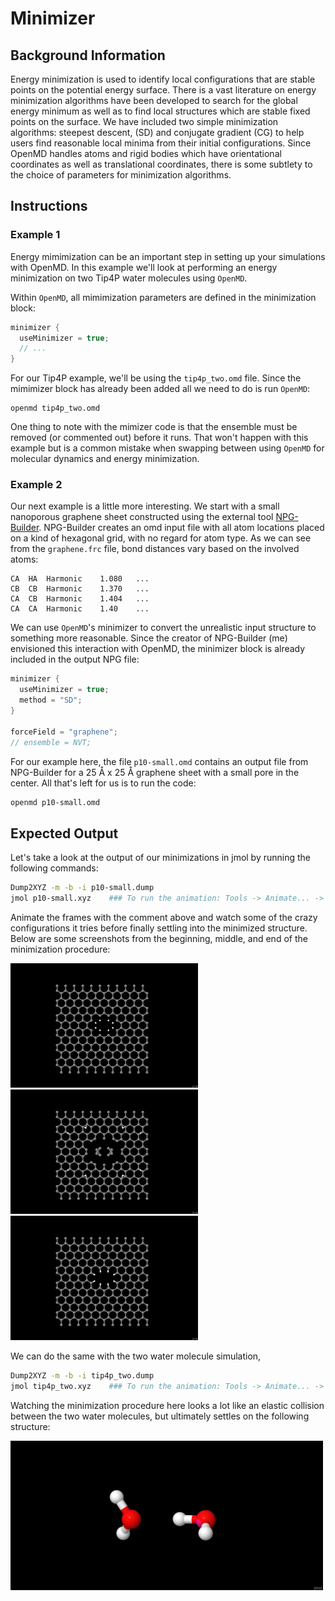 # Minimizer

## Background Information

Energy minimization is used to identify local configurations that are stable points on the potential energy surface. There is a vast literature on energy minimization algorithms have been developed to search for the global energy minimum as well as to find local structures which are stable fixed points on the surface. We have included two simple minimization algorithms: steepest descent, (SD) and conjugate gradient (CG) to help users find reasonable local minima from their initial configurations. Since OpenMD handles atoms and rigid bodies which have orientational coordinates as well as translational coordinates, there is some subtlety to the choice of parameters for minimization algorithms.

## Instructions

### Example 1

Energy mimimization can be an important step in setting up your simulations with OpenMD. In this example we'll look at performing an energy minimization on two Tip4P water molecules using `OpenMD`. 

Within `OpenMD`, all mimimization parameters are defined in the minimization block:
```C++
minimizer {
  useMinimizer = true;
  // ...
}
```

For our Tip4P example, we'll be using the `tip4p_two.omd` file. Since the mimimizer block has already been added all we need to do is run `OpenMD`:
```
openmd tip4p_two.omd
```

One thing to note with the mimizer code is that the ensemble must be removed (or commented out) before it runs. That won't happen with this example but is a common mistake when swapping between using `OpenMD` for molecular dynamics and energy minimization.

### Example 2

Our next example is a little more interesting. We start with a small nanoporous graphene sheet constructed using the external tool [NPG-Builder](https://github.com/crdrisko/nd-grad/tree/main). NPG-Builder creates an omd input file with all atom locations placed on a kind of hexagonal grid, with no regard for atom type. As we can see from the `graphene.frc` file, bond distances vary based on the involved atoms:
```
CA	HA	Harmonic	1.080	...
CB	CB	Harmonic	1.370	...
CA	CB	Harmonic	1.404	...
CA	CA	Harmonic	1.40	...
```

We can use `OpenMD`'s minimizer to convert the unrealistic input structure to something more reasonable. Since the creator of NPG-Builder (me) envisioned this interaction with OpenMD, the minimizer block is already included in the output NPG file:
```C++
minimizer {
  useMinimizer = true;
  method = "SD";
}

forceField = "graphene";
// ensemble = NVT;
```

For our example here, the file `p10-small.omd` contains an output file from NPG-Builder for a 25 &#8491; x 25 &#8491; graphene sheet with a small pore in the center. All that's left for us is to run the code:
```bash
openmd p10-small.omd
```

## Expected Output

Let's take a look at the output of our minimizations in jmol by running the following commands:
```bash
Dump2XYZ -m -b -i p10-small.dump 
jmol p10-small.xyz    ### To run the animation: Tools -> Animate... -> Once
```

Animate the frames with the comment above and watch some of the crazy configurations it tries before finally settling into the minimized structure. Below are some screenshots from the beginning, middle, and end of the minimization procedure:
<p float="left">
  <img src="../figures/p10-small_f1.png" alt="image" width="300" height="auto"/>
  <img src="../figures/p10-small_f8.png" alt="image" width="300" height="auto"/>
  <img src="../figures/p10-small_f149.png" alt="image" width="300" height="auto"/>
</p>

We can do the same with the two water molecule simulation, 

```bash
Dump2XYZ -m -b -i tip4p_two.dump 
jmol tip4p_two.xyz    ### To run the animation: Tools -> Animate... -> Once
```

Watching the minimization procedure here looks a lot like an elastic collision between the two water molecules, but ultimately settles on the following structure:

<img src="../figures/tip4p_two.png" alt="image" width="500" height="auto"/>
